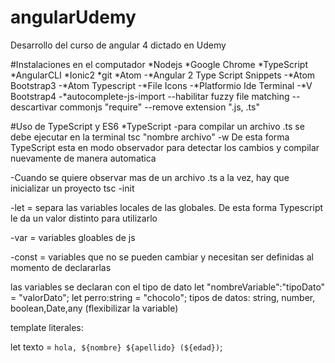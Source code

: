 # angularUdemy
Desarrollo del curso de angular 4 dictado en Udemy

#Instalaciones en el computador
*Nodejs
*Google Chrome
*TypeScript
*AngularCLI
*Ionic2
*git
*Atom
  -*Angular 2 Type Script Snippets
  -*Atom Bootstrap3
  -*Atom Typescript
  -*File Icons
  -*Platformio Ide Terminal
  -*V Bootstrap4
  -*autocomplete-js-import
    --habilitar fuzzy file matching
    --descartivar commonjs "require"
    --remove extension ".js, .ts"

#Uso de TypeScript y ES6
*TypeScript
  -para compilar un archivo .ts se debe ejecutar en la terminal
  tsc "nombre archivo" -w
  De esta forma TypeScript esta en modo observador para detectar los cambios y compilar nuevamente de manera automatica

  -Cuando se quiere observar mas de un archivo .ts a la vez, hay que inicializar un proyecto
  tsc -init

  -let = separa las variables locales de las globales. De esta forma Typescript le da un valor distinto para utilizarlo

  -var = variables gloables de js

  -const = variables que no se pueden cambiar y necesitan ser definidas al momento de declararlas

  las variables se declaran con el tipo de dato
  let "nombreVariable":"tipoDato" = "valorDato";
  let perro:string = "chocolo";
  tipos de datos: string, number, boolean,Date,any (flexibilizar la variable)

  template literales:

  let texto = `hola, ${nombre} ${apellido} (${edad})`;
